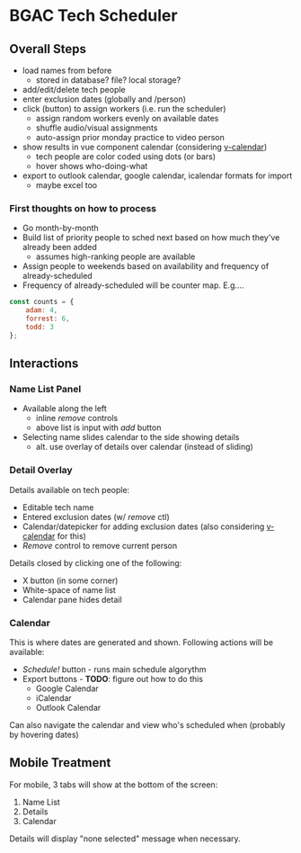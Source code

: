 # BGAC Tech Scheduler

## Overall Steps
- load names from before
    - stored in database? file? local storage?
- add/edit/delete tech people
- enter exclusion dates (globally and /person)
- click (button) to assign workers (i.e. run the scheduler)
    - assign random workers evenly on available dates
    - shuffle audio/visual assignments
    - auto-assign prior monday practice to video person
- show results in vue component calendar (considering [v-calendar](https://vcalendar.netlify.com/))
    - tech people are color coded using dots (or bars)
    - hover shows who-doing-what
- export to outlook calendar, google calendar, icalendar formats for import
    - maybe excel too

### First thoughts on how to process
- Go month-by-month
- Build list of priority people to sched next based on how much they've already been added
    - assumes high-ranking people are available
- Assign people to weekends based on availability and frequency of already-scheduled
- Frequency of already-scheduled will be counter map. E.g....

```javascript
const counts = {
    adam: 4,
    forrest: 6,
    todd: 3
};
```

## Interactions

### Name List Panel
- Available along the left
    - inline *remove* controls
    - above list is input with *add* button
- Selecting name slides calendar to the side showing details
    - alt. use overlay of details over calendar (instead of sliding)

### Detail Overlay
Details available on tech people:
- Editable tech name
- Entered exclusion dates (w/ *remove* ctl)
- Calendar/datepicker for adding exclusion dates (also considering [v-calendar](https://vcalendar.netlify.com/datepicker) for this)
- *Remove* control to remove current person

Details closed by clicking one of the following:
- X button (in some corner)
- White-space of name list
- Calendar pane hides detail

### Calendar
This is where dates are generated and shown. Following actions will be available:
- *Schedule!* button - runs main schedule algorythm
- Export buttons - **TODO**: figure out how to do this
    - Google Calendar
    - iCalendar
    - Outlook Calendar

Can also navigate the calendar and view who's scheduled when (probably by hovering dates)

## Mobile Treatment
For mobile, 3 tabs will show at the bottom of the screen: 

1. Name List
2. Details
3. Calendar

Details will display "none selected" message when necessary.
